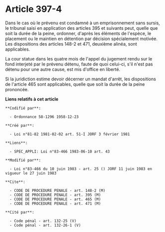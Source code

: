 # Article 397-4

Dans le cas où le prévenu est condamné à un emprisonnement sans sursis, le tribunal saisi en application des articles 395 et
suivants peut, quelle que soit la durée de la peine, ordonner, d'après les éléments de l'espèce, le placement ou le maintien
en détention par décision spécialement motivée. Les dispositions des articles 148-2 et 471, deuxième alinéa, sont
applicables.

La cour statue dans les quatre mois de l'appel du jugement rendu sur le fond interjeté par le prévenu détenu, faute de quoi
celui-ci, s'il n'est pas détenu pour une autre cause, est mis d'office en liberté.

Si la juridiction estime devoir décerner un mandat d'arrêt, les dispositions de l'article 465 sont applicables, quelle que
soit la durée de la peine prononcée.

**Liens relatifs à cet article**

	**Codifié par**:

	  - Ordonnance 58-1296 1958-12-23

	**Créé par**:

	  - Loi n°81-82 1981-02-02 art. 51-I JORF 3 février 1981

	**Liens**:

	  - SPEC_APPLI: Loi n°83-466 1983-06-10 art. 43

	**Modifié par**:

	  - Loi n°83-466 du 10 juin 1983 - art. 25 () JORF 11 juin 1983 en vigueur le 27 juin 1983

	**Cite**:

	  - CODE DE PROCEDURE PENALE - art. 148-2 (M)
	  - CODE DE PROCEDURE PENALE - art. 395 (M)
	  - CODE DE PROCEDURE PENALE - art. 465 (M)
	  - CODE DE PROCEDURE PENALE - art. 471 (M)

	**Cité par**:

	  - Code pénal - art. 132-25 (V)
	  - Code pénal - art. 132-26-1 (V)
